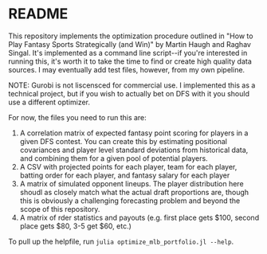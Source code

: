 # README

This repository implements the optimization procedure outlined in "How to Play Fantasy Sports Strategically (and Win)"
by Martin Haugh and Raghav Singal. It's implemented as a command line script--if you're interested in running this, it's
worth it to take the time to find or create high quality data sources. I may eventually add test files, however, from my own
pipeline. 

NOTE: Gurobi is not liscensced for commercial use. I implemented this as a technical project, but if you wish to actually bet on 
DFS with it you should use a different optimizer.

For now, the files you need to run this are:

1. A correlation matrix of expected fantasy point scoring for players in a given DFS contest. You can create this by estimating positional covariances and player level standard deviations from historical data, and combining them for a given pool of potential players.
2. A CSV with projected points for each player, team for each player, batting order for each player, and fantasy salary for each player
3. A matrix of simulated opponent lineups. The player distribution here shoudl as closely match what the actual draft proportions are, though this is obviously a challenging forecasting problem and beyond the scope of this repository.
4. A matrix of rder statistics and payouts (e.g. first place gets $100, second place gets $80, 3-5 get $60, etc.)

To pull up the helpfile, run `julia optimize_mlb_portfolio.jl --help`.